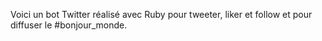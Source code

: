 Voici un bot Twitter réalisé avec Ruby pour tweeter, liker et follow et pour diffuser le #bonjour_monde.